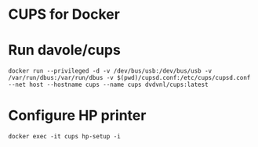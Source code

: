# CUPS for Docker

# Run davole/cups
```
docker run --privileged -d -v /dev/bus/usb:/dev/bus/usb -v /var/run/dbus:/var/run/dbus -v $(pwd)/cupsd.conf:/etc/cups/cupsd.conf --net host --hostname cups --name cups dvdvnl/cups:latest
```

# Configure HP printer
```
docker exec -it cups hp-setup -i
```

